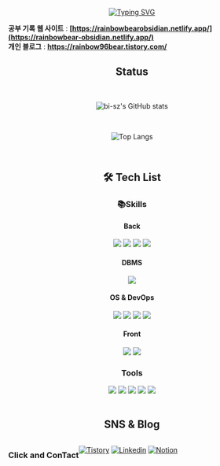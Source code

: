 <div align="center">

  [![Typing SVG](https://readme-typing-svg.demolab.com?font=Alkatra&weight=500&size=45&duration=3500&pause=3&color=6994CDEE&center=false&vCenter=false&multiline=true&repeat=true&width=1000&height=100&lines=Welcome+to+RainbowBear's+GitHub!👋)](https://git.io/typing-svg)
</div>

**공부 기록 웹 사이트** : **[https://rainbowbearobsidian.netlify.app/](https://rainbowbear-obsidian.netlify.app/)**   
**개인 블로그** : **https://rainbow96bear.tistory.com/**

<div align="center">
  
  ## Status
  <br>
  
  ![bi-sz's GitHub stats](https://github-readme-stats.vercel.app/api?username=rainbow96bear&theme=cobalt)
</div>

<div align="center">
  <br>
  
  ![Top Langs](https://github-readme-stats.vercel.app/api/top-langs/?username=rainbow96bear&hide_progress=true)
</div>

<br>
<div align="center">
  
  ## 🛠 Tech List
  
  ### :books:Skills

  #### Back
  <img src="https://img.shields.io/badge/Go-00ADD8?style=flat&logo=go&logoColor=white"/>
  <img src="https://img.shields.io/badge/Node.js-339933?style=flat&logo=Node.js&logoColor=white"/>
  <img src="https://img.shields.io/badge/JavaScript-F7DF1E?style=flat&logo=JavaScript&logoColor=white"/>
  <img src="https://img.shields.io/badge/typescript-3178C6?style=flat&logo=typescript&logoColor=white"/>

  #### DBMS
  <img src="https://img.shields.io/badge/mySQL-4479A1?style=flat&logo=MySQL&logoColor=white"/>

  #### OS & DevOps
  
  <img src="https://img.shields.io/badge/ubuntu-E95420?style=flat&logo=ubuntu&logoColor=white"/>
  <img src="https://img.shields.io/badge/amazonEC2-FF9900?style=flat&logo=amazonec2&logoColor=white"/>
  <img src="https://img.shields.io/badge/Docker-2496ED?style=flat&logo=docker&logoColor=white"/>
  <img src="https://img.shields.io/badge/KuberNetes-326CE5?style=flat&logo=kubernetes&logoColor=white"/>
  
  #### Front
  
  <img src="https://img.shields.io/badge/React-61DAFB?style=flat&logo=React&logoColor=white"/>
  <img src="https://img.shields.io/badge/Redux-764ABC?style=flat&logo=Redux&logoColor=white"/>

  ### Tools

  <img src="https://img.shields.io/badge/postman-FF6C37?style=flat&logo=postman&logoColor=white"/>
  <img src="https://img.shields.io/badge/Github-181717?style=flat&logo=Github&logoColor=white"/>
  <img src="https://img.shields.io/badge/notion-000000?style=flat&logo=notion&logoColor=white"/>
  <img src="https://img.shields.io/badge/googlesheets-34A853?style=flat&logo=googlesheets&logoColor=white"/>
  <img src="https://img.shields.io/badge/filezilla-BF0000?style=flat&logo=filezilla&logoColor=white"/>

  
</div>

<br>
<div align="center">

## SNS & Blog

<div style="display:flex; flex-direction:row;">
  
### Click and ConTact
  
  [![Tistory](https://img.shields.io/badge/Tistory-000000?style=flat-square&logo=tistory&link=https://rainbow96bear.tistory.com/)](https://rainbow96bear.tistory.com/)
  [![Linkedin](https://img.shields.io/badge/linkedin-0A66C20?style=flat-square&logo=linkedin&logoColor=white&link=mailto:rainbow96bear@gmail.com)](https://www.linkedin.com/in/성진-김-a7aba3249)
  [![Notion](https://img.shields.io/badge/notion-000000?style=flat-square&logo=notion&logoColor=white&link=https://bit.ly/rainbow96bear)](https://skillful-diver-ebb.notion.site/b4a7f41788824a94bde47b806f1877b4)

</div>
<div align="center">



  


</div>

<!--
**rainbow96bear/rainbow96bear** is a ✨ _special_ ✨ repository because its `README.md` (this file) appears on your GitHub profile.

Here are some ideas to get you started:

- 🔭 I’m currently working on ...
- 🌱 I’m currently learning ...
- 👯 I’m looking to collaborate on ...
- 🤔 I’m looking for help with ...
- 💬 Ask me about ...
- 📫 How to reach me: ...
- 😄 Pronouns: ...
- ⚡ Fun fact: ...
-->
